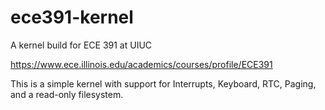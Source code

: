 # ece391-kernel
A kernel build for ECE 391 at UIUC

https://www.ece.illinois.edu/academics/courses/profile/ECE391

This is a simple kernel with support for Interrupts, Keyboard, RTC, Paging, and a read-only filesystem.
